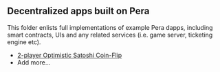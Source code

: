 ## Decentralized apps built on Pera

This folder enlists full implementations of example Pera dapps, including smart contracts, UIs and any related services
(i.e. game server, ticketing engine etc).

- [2-player Optimistic Satoshi Coin-Flip](https://github.com/MystenLabs/satoshi-coin-flip)
- Add more...
